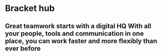 # Bracket hub

## Great teamwork starts with a digital HQ With all your people, tools and communication in one place, you can work faster and more flexibly than ever before



